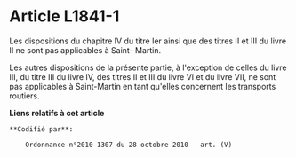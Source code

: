 # Article L1841-1

Les dispositions du chapitre IV du titre Ier ainsi que des titres II et III du livre II ne sont pas applicables à Saint-
Martin.

Les autres dispositions de la présente partie, à l'exception de celles du livre III, du titre III du livre IV, des titres II
et III du livre VI et du livre VII, ne sont pas applicables à Saint-Martin en tant qu'elles concernent les transports
routiers.

**Liens relatifs à cet article**

	**Codifié par**:

	  - Ordonnance n°2010-1307 du 28 octobre 2010 - art. (V)
